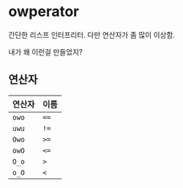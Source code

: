 # owperator
간단한 리스프 인터프리터. 다만 연산자가 좀 많이 이상함.

내가 왜 이런걸 만들었지?

## 연산자

| 연산자 | 이름 |
| --- | --- |
| `owo` | `==` |
| `uwu` | `!=` |
| `Owo` | `>=` |
| `owO` | `<=` |
| `O_o` | `>` |
| `o_O` | `<` |
